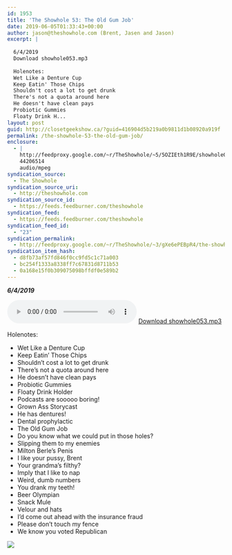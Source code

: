 ```yaml
---
id: 1953
title: 'The Showhole 53: The Old Gum Job'
date: 2019-06-05T01:33:43+00:00
author: jason@theshowhole.com (Brent, Jasen and Jason)
excerpt: |
  
  6/4/2019
  Download showhole053.mp3
  
  Holenotes:
  Wet Like a Denture Cup
  Keep Eatin' Those Chips
  Shouldn't cost a lot to get drunk
  There's not a quota around here
  He doesn't have clean pays
  Probiotic Gummies
  Floaty Drink H...
layout: post
guid: http://closetgeekshow.ca/?guid=416904d5b219a0b9811d1b08920a919f
permalink: /the-showhole-53-the-old-gum-job/
enclosure:
  - |
    http://feedproxy.google.com/~r/TheShowhole/~5/5OZIEth1R9E/showhole053.mp3
    44206514
    audio/mpeg
syndication_source:
  - The Showhole
syndication_source_uri:
  - http://theshowhole.com
syndication_source_id:
  - https://feeds.feedburner.com/theshowhole
syndication_feed:
  - https://feeds.feedburner.com/theshowhole
syndication_feed_id:
  - "23"
syndication_permalink:
  - http://feedproxy.google.com/~r/TheShowhole/~3/gXe6ePEBpR4/the-showhole-53-the-old-gum-job
syndication_item_hash:
  - d8fb73af57fd846f0cc9fd5c1c71a003
  - bc254f1333a8338ff7c67831d8711b53
  - 0a168e15f0b309075098bffdf0e589b2
---
```

<div class="posthaven-post-body">
  <p>
    <b><i>6/4/2019</i></b>
  </p>
  
  <p>
    <div class="posthaven-file posthaven-file-audio posthaven-file-state-processed" id="posthaven_audio_2272615" >
      <audio controls src="https://phaven-prod.s3.amazonaws.com/files/audio_part/asset/2272615/eeCHLE_DzN1jfvH2iGt5k7Uhikw/showhole053.mp3" type="audio/mpeg"></audio> <a class="posthaven-file-download" download href="https://phaven-prod.s3.amazonaws.com/files/audio_part/asset/2272615/eeCHLE_DzN1jfvH2iGt5k7Uhikw/showhole053.mp3">Download showhole053.mp3</a>
    </div>
  </p>
  
  <p>
    Holenotes:
  </p>
  
  <ul>
    <li>
      Wet Like a Denture Cup
    </li>
    <li>
      Keep Eatin&#8217; Those Chips
    </li>
    <li>
      Shouldn&#8217;t cost a lot to get drunk
    </li>
    <li>
      There&#8217;s not a quota around here
    </li>
    <li>
      He doesn&#8217;t have clean pays
    </li>
    <li>
      Probiotic Gummies
    </li>
    <li>
      Floaty Drink Holder
    </li>
    <li>
      Podcasts are sooooo boring!
    </li>
    <li>
      Grown Ass Storycast
    </li>
    <li>
      He has dentures!
    </li>
    <li>
      Dental prophylactic
    </li>
    <li>
      The Old Gum Job
    </li>
    <li>
      Do you know what we could put in those holes?
    </li>
    <li>
      Slipping them to my enemies
    </li>
    <li>
      Milton Berle&#8217;s Penis
    </li>
    <li>
      I like your pussy, Brent
    </li>
    <li>
      Your grandma&#8217;s filthy?
    </li>
    <li>
      Imply that I like to nap
    </li>
    <li>
      Weird, dumb numbers
    </li>
    <li>
      You drank my teeth!
    </li>
    <li>
      Beer Olympian
    </li>
    <li>
      Snack Mule
    </li>
    <li>
      Velour and hats
    </li>
    <li>
      I&#8217;d come out ahead with the insurance fraud
    </li>
    <li>
      Please don&#8217;t touch my fence
    </li>
    <li>
      We know you voted Republican
    </li>
  </ul>
  
  <div class="posthaven-gallery" id="posthaven_gallery[1436203]">
    <p class="posthaven-file posthaven-file-image posthaven-file-state-processed">
      <img class="posthaven-gallery-image" src="https://phaven-prod.s3.amazonaws.com/files/image_part/asset/2272616/plsMzt1o0CUkQv0QmKFvhhX-r3A/medium_showhole53image.JPG" data-posthaven-state='processed'
data-medium-src='https://phaven-prod.s3.amazonaws.com/files/image_part/asset/2272616/plsMzt1o0CUkQv0QmKFvhhX-r3A/medium_showhole53image.JPG'
data-medium-width='277'
data-medium-height='450'
data-large-src='https://phaven-prod.s3.amazonaws.com/files/image_part/asset/2272616/plsMzt1o0CUkQv0QmKFvhhX-r3A/large_showhole53image.JPG'
data-large-width='277'
data-large-height='450'
data-thumb-src='https://phaven-prod.s3.amazonaws.com/files/image_part/asset/2272616/plsMzt1o0CUkQv0QmKFvhhX-r3A/thumb_showhole53image.JPG'
data-thumb-width='200'
data-thumb-height='200'
data-xlarge-src='https://phaven-prod.s3.amazonaws.com/files/image_part/asset/2272616/plsMzt1o0CUkQv0QmKFvhhX-r3A/xlarge_showhole53image.JPG'
data-xlarge-width='277'
data-xlarge-height='450'
data-orig-src='https://phaven-prod.s3.amazonaws.com/files/image_part/asset/2272616/plsMzt1o0CUkQv0QmKFvhhX-r3A/showhole53image.JPG'
data-orig-width='277'
data-orig-height='450'
data-posthaven-id='2272616' />
    </p></p>
  </div></p>
</div>